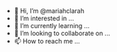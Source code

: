 - 👋 Hi, I’m @mariahclarah
- 👀 I’m interested in ...
- 🌱 I’m currently learning ...
- 💞️ I’m looking to collaborate on ...
- 📫 How to reach me ...

<!---
mariahclarah/mariahclarah is a ✨ special ✨ repository because its `README.md` (this file) appears on your GitHub profile.
You can click the Preview link to take a look at your changes.
--->
